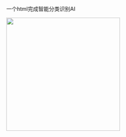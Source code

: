 一个html完成智能分类识别AI
<div>
  <img src=https://user-images.githubusercontent.com/13193502/191474091-39fb347b-dc0a-4352-8597-037edff87606.jpg width=300/>  
</div>

